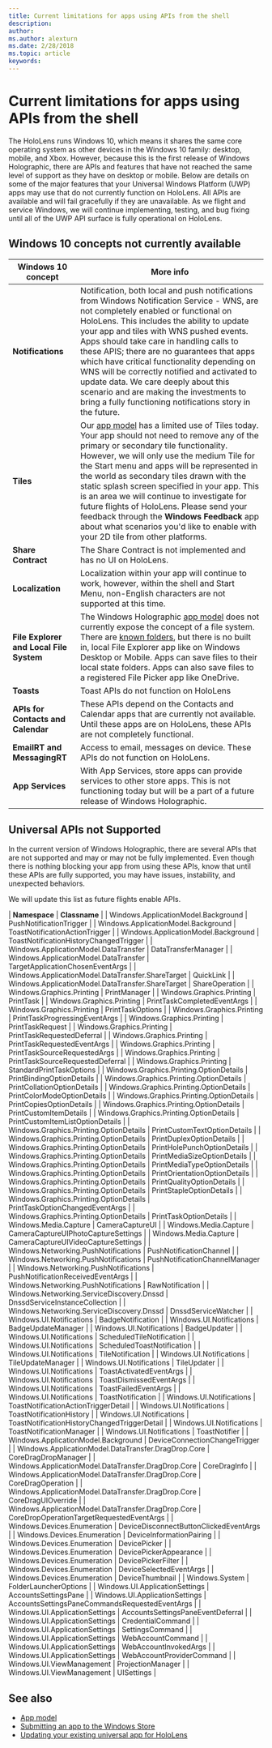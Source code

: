 ```yaml
---
title: Current limitations for apps using APIs from the shell
description: 
author: 
ms.author: alexturn
ms.date: 2/28/2018
ms.topic: article
keywords: 
---
```




# Current limitations for apps using APIs from the shell

The HoloLens runs Windows 10, which means it shares the same core operating system as other devices in the Windows 10 family: desktop, mobile, and Xbox. However, because this is the first release of Windows Holographic, there are APIs and features that have not reached the same level of support as they have on desktop or mobile. Below are details on some of the major features that your Universal Windows Platform (UWP) apps may use that do not currently function on HoloLens. All APIs are available and will fail gracefully if they are unavailable. As we flight and service Windows, we will continue implementing, testing, and bug fixing until all of the UWP API surface is fully operational on HoloLens.

## Windows 10 concepts not currently available

|  **Windows 10 concept**  |  More info | 
|----------|----------|
|  **Notifications**  |  Notification, both local and push notifications from Windows Notification Service - WNS, are not completely enabled or functional on HoloLens. This includes the ability to update your app and tiles with WNS pushed events. Apps should take care in handling calls to these APIS; there are no guarantees that apps which have critical functionality depending on WNS will be correctly notified and activated to update data. We care deeply about this scenario and are making the investments to bring a fully functioning notifications story in the future. | 
|  **Tiles**  |  Our [app model](app-model.md) has a limited use of Tiles today. Your app should not need to remove any of the primary or secondary tile functionality. However, we will only use the medium Tile for the Start menu and apps will be represented in the world as secondary tiles drawn with the static splash screen specified in your app. This is an area we will continue to investigate for future flights of HoloLens. Please send your feedback through the **Windows Feedback** app about what scenarios you'd like to enable with your 2D tile from other platforms. | 
|  **Share Contract**  |  The Share Contract is not implemented and has no UI on HoloLens. | 
|  **Localization**  |  Localization within your app will continue to work, however, within the shell and Start Menu, non-English characters are not supported at this time. | 
|  **File Explorer and Local File System**  |  The Windows Holographic [app model](app-model.md) does not currently expose the concept of a file system. There are [known folders](app-model.md#known-folders), but there is no built in, local File Explorer app like on Windows Desktop or Mobile. Apps can save files to their local state folders. Apps can also save files to a registered File Picker app like OneDrive. | 
|  **Toasts**  |  Toast APIs do not function on HoloLens | 
|  **APIs for Contacts and Calendar**  |  These APIs depend on the Contacts and Calendar apps that are currently not available. Until these apps are on HoloLens, these APIs are not completely functional. | 
|  **EmailRT and MessagingRT**  |  Access to email, messages on device. These APIs do not function on HoloLens. | 
|  **App Services**  |  With App Services, store apps can provide services to other store apps. This is not functioning today but will be a part of a future release of Windows Holographic. | 

## Universal APIs not Supported

In the current version of Windows Holographic, there are several APIs that are not supported and may or may not be fully implemented. Even though there is nothing blocking your app from using these APIs, know that until these APIs are fully supported, you may have issues, instability, and unexpected behaviors.

We will update this list as future flights enable APIs.

| **Namespace** | **Classname** | 
| Windows.ApplicationModel.Background | PushNotificationTrigger | 
| Windows.ApplicationModel.Background | ToastNotificationActionTrigger | 
| Windows.ApplicationModel.Background | ToastNotificationHistoryChangedTrigger | 
| Windows.ApplicationModel.DataTransfer | DataTransferManager | 
| Windows.ApplicationModel.DataTransfer | TargetApplicationChosenEventArgs | 
| Windows.ApplicationModel.DataTransfer.ShareTarget | QuickLink | 
| Windows.ApplicationModel.DataTransfer.ShareTarget | ShareOperation | 
| Windows.Graphics.Printing | PrintManager | 
| Windows.Graphics.Printing | PrintTask | 
| Windows.Graphics.Printing | PrintTaskCompletedEventArgs | 
| Windows.Graphics.Printing | PrintTaskOptions | 
| Windows.Graphics.Printing | PrintTaskProgressingEventArgs | 
| Windows.Graphics.Printing | PrintTaskRequest | 
| Windows.Graphics.Printing | PrintTaskRequestedDeferral | 
| Windows.Graphics.Printing | PrintTaskRequestedEventArgs | 
| Windows.Graphics.Printing | PrintTaskSourceRequestedArgs | 
| Windows.Graphics.Printing | PrintTaskSourceRequestedDeferral | 
| Windows.Graphics.Printing | StandardPrintTaskOptions | 
| Windows.Graphics.Printing.OptionDetails | PrintBindingOptionDetails | 
| Windows.Graphics.Printing.OptionDetails | PrintCollationOptionDetails | 
| Windows.Graphics.Printing.OptionDetails | PrintColorModeOptionDetails | 
| Windows.Graphics.Printing.OptionDetails | PrintCopiesOptionDetails | 
| Windows.Graphics.Printing.OptionDetails | PrintCustomItemDetails | 
| Windows.Graphics.Printing.OptionDetails | PrintCustomItemListOptionDetails | 
| Windows.Graphics.Printing.OptionDetails | PrintCustomTextOptionDetails | 
| Windows.Graphics.Printing.OptionDetails | PrintDuplexOptionDetails | 
| Windows.Graphics.Printing.OptionDetails | PrintHolePunchOptionDetails | 
| Windows.Graphics.Printing.OptionDetails | PrintMediaSizeOptionDetails | 
| Windows.Graphics.Printing.OptionDetails | PrintMediaTypeOptionDetails | 
| Windows.Graphics.Printing.OptionDetails | PrintOrientationOptionDetails | 
| Windows.Graphics.Printing.OptionDetails | PrintQualityOptionDetails | 
| Windows.Graphics.Printing.OptionDetails | PrintStapleOptionDetails | 
| Windows.Graphics.Printing.OptionDetails | PrintTaskOptionChangedEventArgs | 
| Windows.Graphics.Printing.OptionDetails | PrintTaskOptionDetails | 
| Windows.Media.Capture | CameraCaptureUI | 
| Windows.Media.Capture | CameraCaptureUIPhotoCaptureSettings | 
| Windows.Media.Capture | CameraCaptureUIVideoCaptureSettings | 
| Windows.Networking.PushNotifications | PushNotificationChannel | 
| Windows.Networking.PushNotifications | PushNotificationChannelManager | 
| Windows.Networking.PushNotifications | PushNotificationReceivedEventArgs | 
| Windows.Networking.PushNotifications | RawNotification | 
| Windows.Networking.ServiceDiscovery.Dnssd | DnssdServiceInstanceCollection | 
| Windows.Networking.ServiceDiscovery.Dnssd | DnssdServiceWatcher | 
| Windows.UI.Notifications | BadgeNotification | 
| Windows.UI.Notifications | BadgeUpdateManager | 
| Windows.UI.Notifications | BadgeUpdater | 
| Windows.UI.Notifications | ScheduledTileNotification | 
| Windows.UI.Notifications | ScheduledToastNotification | 
| Windows.UI.Notifications | TileNotification | 
| Windows.UI.Notifications | TileUpdateManager | 
| Windows.UI.Notifications | TileUpdater | 
| Windows.UI.Notifications | ToastActivatedEventArgs | 
| Windows.UI.Notifications | ToastDismissedEventArgs | 
| Windows.UI.Notifications | ToastFailedEventArgs | 
| Windows.UI.Notifications | ToastNotification | 
| Windows.UI.Notifications | ToastNotificationActionTriggerDetail | 
| Windows.UI.Notifications | ToastNotificationHistory | 
| Windows.UI.Notifications | ToastNotificationHistoryChangedTriggerDetail | 
| Windows.UI.Notifications | ToastNotificationManager | 
| Windows.UI.Notifications | ToastNotifier | 
| Windows.ApplicationModel.Background | DeviceConnectionChangeTrigger | 
| Windows.ApplicationModel.DataTransfer.DragDrop.Core | CoreDragDropManager | 
| Windows.ApplicationModel.DataTransfer.DragDrop.Core | CoreDragInfo | 
| Windows.ApplicationModel.DataTransfer.DragDrop.Core | CoreDragOperation | 
| Windows.ApplicationModel.DataTransfer.DragDrop.Core | CoreDragUIOverride | 
| Windows.ApplicationModel.DataTransfer.DragDrop.Core | CoreDropOperationTargetRequestedEventArgs | 
| Windows.Devices.Enumeration | DeviceDisconnectButtonClickedEventArgs | 
| Windows.Devices.Enumeration | DeviceInformationPairing | 
| Windows.Devices.Enumeration | DevicePicker | 
| Windows.Devices.Enumeration | DevicePickerAppearance | 
| Windows.Devices.Enumeration | DevicePickerFilter | 
| Windows.Devices.Enumeration | DeviceSelectedEventArgs | 
| Windows.Devices.Enumeration | DeviceThumbnail | 
| Windows.System | FolderLauncherOptions | 
| Windows.UI.ApplicationSettings | AccountsSettingsPane | 
| Windows.UI.ApplicationSettings | AccountsSettingsPaneCommandsRequestedEventArgs | 
| Windows.UI.ApplicationSettings | AccountsSettingsPaneEventDeferral | 
| Windows.UI.ApplicationSettings | CredentialCommand | 
| Windows.UI.ApplicationSettings | SettingsCommand | 
| Windows.UI.ApplicationSettings | WebAccountCommand | 
| Windows.UI.ApplicationSettings | WebAccountInvokedArgs | 
| Windows.UI.ApplicationSettings | WebAccountProviderCommand | 
| Windows.UI.ViewManagement | ProjectionManager | 
| Windows.UI.ViewManagement | UISettings | 

## See also
* [App model](app-model.md)
* [Submitting an app to the Windows Store](submitting-an-app-to-the-microsoft-store.md)
* [Updating your existing universal app for HoloLens](updating-your-existing-universal-app-for-hololens.md)
